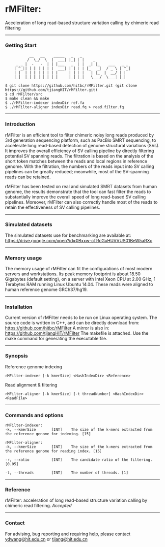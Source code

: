 # rMFilter: 
Acceleration of long read-based structure variation calling by chimeric read filtering

---
### Getting Start
	           __   __    _____   _   _                         
	          /  \_/  \  |  ___| |_| | |    _                   
	     _ _ |  -   -  | | |___   _  | |  _| |_    ___   _ _    
	    | ^_|| | | | | | |  ___| | | | | |_   _|  / _ \ | ^_|   
	    | |  | | | | | | | |     | | | |   | |_  |  __/ | |     
	    |_|  |_| |_| |_| |_|     |_| |_|   \___/  \___| |_|     
	
	$ git clone https://github.com/hitbc/rMFilter.git (git clone https://github.com/tjiangHIT/rMFilter.git)
	$ cd rMFilter/src
	$ make clean && make
	$ ./rMFilter-indexer indexDir ref.fa
	$ ./rMFilter-aligner indexDir read.fq > read.filter.fq
---	
### Introduction
rMFilter is an efficient tool to filter chimeric noisy long reads produced by 3rd generation sequencing platform, such as PacBio SMRT sequencing, to accelerate long read-based detection of genome structural variations (SVs). It improves the overall efficiency of SV calling pipeline by directly filtering potential SV spanning reads. The filtration is based on the analysis of the short token matches between the reads and local regions in reference genome. With the filtration, the numbers of the reads input into SV calling pipelines can be greatly reduced; meanwhile, most of the SV-spanning reads can be retained.

rMFilter has been tested on real and simulated SMRT datasets from human genome, the results demonstrate that the tool can fast filter the reads to substantially improve the overall speed of long read-based SV calling pipelines. Moreover, rMFilter can also correctly handle most of the reads to retain the effectiveness of SV calling pipelines.

---
### Simulated datasets

The simulated datasets use for benchmarking are available at: https://drive.google.com/open?id=0Bxxw-cTRcGuHUVVUS01BeW5aRXc

---
### Memory usage

The memory usage of rMFilter can fit the configurations of most modern servers and workstations.
Its peak memory footprint is about 18.50 Gigabytes (default setting), on a server with Intel Xeon CPU at 2.00 GHz, 1 Terabytes RAM running Linux Ubuntu 14.04. These reads were aligned to human reference genome GRCh37/hg19.

---
### Installation

Current version of rMFilter needs to be run on Linux operating system.
The source code is written in C++, and can be directly download from: https://github.com/hitbc/rMFilter 
A mirror is also in: https://github.com/tjiangHIT/rMFilter
The makefile is attached. Use the make command for generating the executable file.

---
### Synopsis
Reference genome indexing
	
	rMFilter-indexer [-k kmerSize] <HashIndexDir> <Reference>
Read alignment & filtering
	
	rMFilter-aligner [-k kmerSize] [-t threadNumber] <HashIndexDir> <ReadFile>

---
### Commands and options

	rMFilter-indexer:
	-k, --kmerSize       [INT]    The size of the k-mers extracted from the reference genome for indexing. [15]

	rMFilter-aligner:
	-k, --kmerSize       [INT]    The size of the k-mers extracted from the reference genome for reading index. [15] 

	-r, --ratio          [INT]    The candidate ratio of the filtering. [0.05]

	-t, --threads        [INT]    The number of threads. [1]

---
### Reference
rMFilter: acceleration of long read-based structure variation calling by chimeric read filtering. *Accepted*

---
### Contact
For advising, bug reporting and requiring help, please contact ydwang@hit.edu.cn or tjiang@hit.edu.cn


